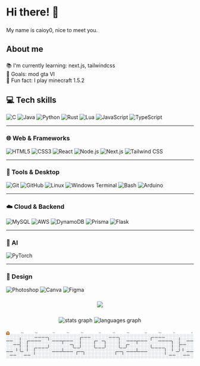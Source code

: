 <h1 align="left">Hi there! 👻</h1>

###

<p align="left">My name is caioy0, nice to meet you.</p>

###

<h2 align="left">About me</h2>

###

<p align="left">📚 I'm currently learning: next.js, tailwindcss<br>🎯 Goals: mod gta VI<br>🎲 Fun fact: I play minecraft 1.5.2</p>

###

<h2 align="left">💻 Tech skills</h2>

<div align="left">
  <img src="https://cdn.jsdelivr.net/gh/devicons/devicon/icons/c/c-original.svg" height="40" alt="C" />
  <img src="https://cdn.jsdelivr.net/gh/devicons/devicon/icons/java/java-original.svg" height="40" alt="Java" />
  <img src="https://cdn.jsdelivr.net/gh/devicons/devicon/icons/python/python-original.svg" height="40" alt="Python" />
  <img src="https://cdn.jsdelivr.net/gh/devicons/devicon/icons/rust/rust-original.svg" height="40" alt="Rust" />
  <img src="https://cdn.jsdelivr.net/gh/devicons/devicon/icons/lua/lua-original.svg" height="40" alt="Lua" />
  <img src="https://cdn.jsdelivr.net/gh/devicons/devicon/icons/javascript/javascript-original.svg" height="40" alt="JavaScript" />
  <img src="https://cdn.jsdelivr.net/gh/devicons/devicon/icons/typescript/typescript-original.svg" height="40" alt="TypeScript" />
</div>

---

### 🌐 Web & Frameworks
<div align="left">
  <img src="https://cdn.jsdelivr.net/gh/devicons/devicon/icons/html5/html5-original.svg" height="40" alt="HTML5" />
  <img src="https://cdn.jsdelivr.net/gh/devicons/devicon/icons/css3/css3-original.svg" height="40" alt="CSS3" />
  <img src="https://cdn.jsdelivr.net/gh/devicons/devicon/icons/react/react-original.svg" height="40" alt="React" />
  <img src="https://cdn.jsdelivr.net/gh/devicons/devicon/icons/nodejs/nodejs-original.svg" height="40" alt="Node.js" />
  <img src="https://img.shields.io/badge/Next-black?style=flat&logo=next.js&logoColor=white" height="40" alt="Next.js" />
  <img src="https://img.shields.io/badge/tailwindcss-%2338B2AC.svg?style=flat&logo=tailwind-css&logoColor=white" height="40" alt="Tailwind CSS" />
</div>

---

### 🧰 Tools & Desktop
<div align="left">
  <img src="https://cdn.jsdelivr.net/gh/devicons/devicon/icons/git/git-original.svg" height="40" alt="Git" />
  <img src="https://cdn.jsdelivr.net/gh/devicons/devicon/icons/github/github-original.svg" height="40" alt="GitHub" />
  <img src="https://cdn.jsdelivr.net/gh/devicons/devicon/icons/linux/linux-original.svg" height="40" alt="Linux" />
  <img src="https://img.shields.io/badge/Windows%20Terminal-%234D4D4D.svg?style=flat&logo=windows-terminal&logoColor=white" height="40" alt="Windows Terminal" />
  <img src="https://img.shields.io/badge/bash_script-%23121011.svg?style=flat&logo=gnu-bash&logoColor=white" height="40" alt="Bash" />
  <img src="https://img.shields.io/badge/arduino-%2300979D.svg?style=flat&logo=arduino&logoColor=white" height="40" alt="Arduino" />
</div>

---

### ☁️ Cloud & Backend
<div align="left">
  <img src="https://cdn.jsdelivr.net/gh/devicons/devicon/icons/mysql/mysql-original.svg" height="40" alt="MySQL" />
  <img src="https://img.shields.io/badge/AWS-%23FF9900.svg?style=flat&logo=amazon-aws&logoColor=white" height="40" alt="AWS" />
  <img src="https://img.shields.io/badge/Amazon%20DynamoDB-4053D6?style=flat&logo=Amazon%20DynamoDB&logoColor=white" height="40" alt="DynamoDB" />
  <img src="https://img.shields.io/badge/Prisma-3982CE?style=flat&logo=Prisma&logoColor=white" height="40" alt="Prisma" />
  <img src="https://img.shields.io/badge/flask-%23000.svg?style=flat&logo=flask&logoColor=white" height="40" alt="Flask" />
</div>

---

### 🧠 AI
<div align="left">
  <img src="https://img.shields.io/badge/PyTorch-%23EE4C2C.svg?style=flat&logo=PyTorch&logoColor=white" height="40" alt="PyTorch" />
</div>

---

### 🎨 Design
<div align="left">
  <img src="https://img.shields.io/badge/adobe%20photoshop-%2331A8FF.svg?style=flat&logo=adobe%20photoshop&logoColor=white" height="40" alt="Photoshop" />
  <img src="https://img.shields.io/badge/Canva-%2300C4CC.svg?style=flat&logo=Canva&logoColor=white" height="40" alt="Canva" />
  <img src="https://img.shields.io/badge/figma-%23F24E1E.svg?style=flat&logo=figma&logoColor=white" height="40" alt="Figma" />
</div>

###

<div align="center">
  <img height="150" src="https://media.giphy.com/media/2XHnfuSevuOyY/giphy.gif?cid=ecf05e47in9zvoysujho7ff3rlewfmwy9ccz5cl24ir37vx0&ep=v1_gifs_search&rid=giphy.gif&ct=g"  />
</div>

###

<div align="center">
  <img src="https://github-readme-stats.vercel.app/api?username=caioy0&hide_title=false&hide_rank=false&show_icons=true&include_all_commits=true&count_private=true&disable_animations=false&theme=dark&locale=en&hide_border=true&order=1" height="145" alt="stats graph"  />
  <img src="https://github-readme-stats.vercel.app/api/top-langs?username=caioy0&locale=en&hide_title=true&layout=compact&card_width=320&langs_count=5&theme=dark&hide_border=true&order=2" height="150" alt="languages graph"  />
</div>

###

![Pac-Man animation](https://github.com/caioy0/caioy0/blob/output/pacman-contribution-graph.svg)

###